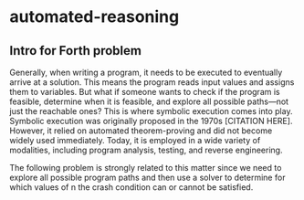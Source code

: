 # automated-reasoning

## Intro for Forth problem

Generally, when writing a program, it needs to be executed to eventually arrive at a solution. This means the program reads input values and assigns them to variables. But what if someone wants to check if the program is feasible, determine when it is feasible, and explore all possible paths—not just the reachable ones? This is where symbolic execution comes into play.
   
Symbolic execution was originally proposed in the 1970s [CITATION HERE]. However, it relied on automated theorem-proving and did not become widely used immediately. Today, it is employed in a wide variety of modalities, including program analysis, testing, and reverse engineering.

The following problem is strongly related to this matter since we need to explore all possible program paths and then use a solver to determine for which values of n the crash condition can or cannot be satisfied.  
